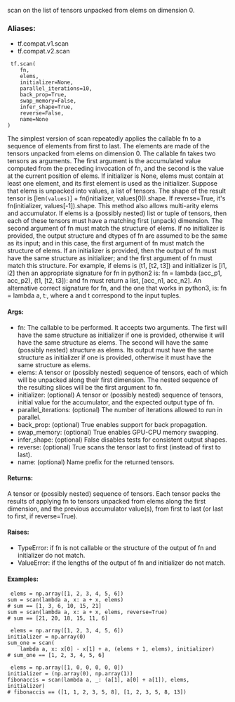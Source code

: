 scan on the list of tensors unpacked from elems on dimension 0.
### Aliases:
- tf.compat.v1.scan
- tf.compat.v2.scan

```
 tf.scan(
    fn,
    elems,
    initializer=None,
    parallel_iterations=10,
    back_prop=True,
    swap_memory=False,
    infer_shape=True,
    reverse=False,
    name=None
)
```
The simplest version of scan repeatedly applies the callable fn to a sequence of elements from first to last. The elements are made of the tensors unpacked from elems on dimension 0. The callable fn takes two tensors as arguments. The first argument is the accumulated value computed from the preceding invocation of fn, and the second is the value at the current position of elems. If initializer is None, elems must contain at least one element, and its first element is used as the initializer.
Suppose that elems is unpacked into values, a list of tensors. The shape of the result tensor is [len`(values)`] + fn(initializer, values[0]).shape. If reverse=True, it's fn(initializer, values[-1]).shape.
This method also allows multi-arity elems and accumulator. If elems is a (possibly nested) list or tuple of tensors, then each of these tensors must have a matching first (unpack) dimension. The second argument of fn must match the structure of elems.
If no initializer is provided, the output structure and dtypes of fn are assumed to be the same as its input; and in this case, the first argument of fn must match the structure of elems.
If an initializer is provided, then the output of fn must have the same structure as initializer; and the first argument of fn must match this structure.
For example, if elems is (t1, [t2, t3]) and initializer is [i1, i2] then an appropriate signature for fn in python2 is: fn = lambda (acc_p1, acc_p2), (t1, [t2, t3]): and fn must return a list, [acc_n1, acc_n2]. An alternative correct signature for fn, and the one that works in python3, is: fn = lambda a, t:, where a and t correspond to the input tuples.
#### Args:
- fn: The callable to be performed. It accepts two arguments. The first will have the same structure as initializer if one is provided, otherwise it will have the same structure as elems. The second will have the same (possibly nested) structure as elems. Its output must have the same structure as initializer if one is provided, otherwise it must have the same structure as elems.
- elems: A tensor or (possibly nested) sequence of tensors, each of which will be unpacked along their first dimension. The nested sequence of the resulting slices will be the first argument to fn.
- initializer: (optional) A tensor or (possibly nested) sequence of tensors, initial value for the accumulator, and the expected output type of fn.
- parallel_iterations: (optional) The number of iterations allowed to run in parallel.
- back_prop: (optional) True enables support for back propagation.
- swap_memory: (optional) True enables GPU-CPU memory swapping.
- infer_shape: (optional) False disables tests for consistent output shapes.
- reverse: (optional) True scans the tensor last to first (instead of first to last).
- name: (optional) Name prefix for the returned tensors.
#### Returns:
A tensor or (possibly nested) sequence of tensors. Each tensor packs the results of applying fn to tensors unpacked from elems along the first dimension, and the previous accumulator value(s), from first to last (or last to first, if reverse=True).
#### Raises:
- TypeError: if fn is not callable or the structure of the output of fn and initializer do not match.
- ValueError: if the lengths of the output of fn and initializer do not match.
#### Examples:

```
 elems = np.array([1, 2, 3, 4, 5, 6])
sum = scan(lambda a, x: a + x, elems)
# sum == [1, 3, 6, 10, 15, 21]
sum = scan(lambda a, x: a + x, elems, reverse=True)
# sum == [21, 20, 18, 15, 11, 6]
```

```
 elems = np.array([1, 2, 3, 4, 5, 6])
initializer = np.array(0)
sum_one = scan(
    lambda a, x: x[0] - x[1] + a, (elems + 1, elems), initializer)
# sum_one == [1, 2, 3, 4, 5, 6]
```

```
 elems = np.array([1, 0, 0, 0, 0, 0])
initializer = (np.array(0), np.array(1))
fibonaccis = scan(lambda a, _: (a[1], a[0] + a[1]), elems, initializer)
# fibonaccis == ([1, 1, 2, 3, 5, 8], [1, 2, 3, 5, 8, 13])
```
